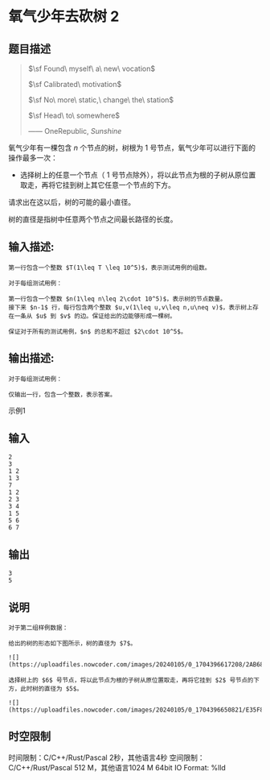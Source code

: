 # 氧气少年去砍树 2

## 题目描述

> $\sf Found\ myself\ a\ new\ vocation$ 
> 
>   
> 
> 
> $\sf Calibrated\ motivation$ 
> 
>   
> 
> 
> $\sf No\ more\ static,\ change\ the\ station$ 
> 
>   
> 
> 
> $\sf Head\ to\ somewhere$ 
> 
>   
> 
> 
> —— $\text{OneRepublic},\ Sunshine$ 

氧气少年有一棵包含 $n$ 个节点的树，树根为 $1$ 号节点，氧气少年可以进行下面的操作最多一次： 

  * 选择树上的任意一个节点（ $1$ 号节点除外），将以此节点为根的子树从原位置取走，再将它挂到树上其它任意一个节点的下方。 

  
请求出在这以后，树的可能的最小直径。  
  
树的直径是指树中任意两个节点之间最长路径的长度。

## 输入描述:
    
    
    第一行包含一个整数 $T(1\leq T \leq 10^5)$，表示测试用例的组数。  
      
    对于每组测试用例：  
      
    第一行包含一个整数 $n(1\leq n\leq 2\cdot 10^5)$，表示树的节点数量。  
    接下来 $n-1$ 行，每行包含两个整数 $u,v(1\leq u,v\leq n,u\neq v)$，表示树上存在一条从 $u$ 到 $v$ 的边。保证给出的边能够形成一棵树。  
      
    保证对于所有的测试用例，$n$ 的总和不超过 $2\cdot 10^5$。

## 输出描述:
    
    
    对于每组测试用例：  
      
    仅输出一行，包含一个整数，表示答案。  
    

示例1 

## 输入
    
    
    2
    3
    1 2
    1 3
    7
    1 2
    2 3
    3 4
    1 5
    5 6
    6 7

## 输出
    
    
    3
    5

## 说明
    
    
    对于第二组样例数据：  
      
    给出的树的形态如下图所示，树的直径为 $7$。  
      
    ![](https://uploadfiles.nowcoder.com/images/20240105/0_1704396617208/2AB686D373A38AC3C6C08421AE82210B)  
      
    选择树上的 $6$ 号节点，将以此节点为根的子树从原位置取走，再将它挂到 $2$ 号节点的下方，此时树的直径为 $5$。  
      
    ![](https://uploadfiles.nowcoder.com/images/20240105/0_1704396650821/E35F8D95DE2A58C0D7B106C80C56B29F)  
    


## 时空限制

时间限制：C/C++/Rust/Pascal 2秒，其他语言4秒
空间限制：C/C++/Rust/Pascal 512 M，其他语言1024 M
64bit IO Format: %lld